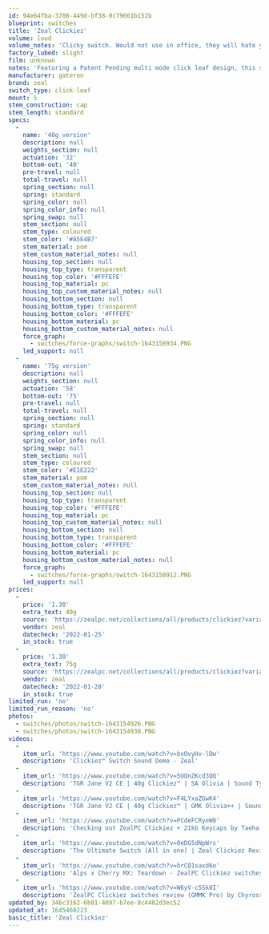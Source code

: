 ```yaml
---
id: 94e64fba-3708-449d-bf38-0c79661b152b
blueprint: switches
title: 'Zeal Clickiez'
volume: loud
volume_notes: 'Clicky switch. Would not use in office, they will hate you.'
factory_lubed: slight
film: unknown
notes: 'Featuring a Patent Pending multi mode click leaf design, this switch can be transformed from Clicky to Ultra High Tactile (think BKE level, but even more extreme) to super smooth Linear switch modes by simply moving the secondary switch leaf within the housing. (this means it is a click leaf, a tactile switch, and a linear switch.)'
manufacturer: gateron
brand: zeal
switch_type: click-leaf
mount: 5
stem_construction: cap
stem_length: standard
specs:
  -
    name: '40g version'
    description: null
    weights_section: null
    actuation: '32'
    bottom-out: '40'
    pre-travel: null
    total-travel: null
    spring_section: null
    spring: standard
    spring_color: null
    spring_color_info: null
    spring_swap: null
    stem_section: null
    stem_type: coloured
    stem_color: '#A5E4B7'
    stem_material: pom
    stem_custom_material_notes: null
    housing_top_section: null
    housing_top_type: transparent
    housing_top_color: '#FFFEFE'
    housing_top_material: pc
    housing_top_custom_material_notes: null
    housing_bottom_section: null
    housing_bottom_type: transparent
    housing_bottom_color: '#FFFEFE'
    housing_bottom_material: pc
    housing_bottom_custom_material_notes: null
    force_graph:
      - switches/force-graphs/switch-1643158934.PNG
    led_support: null
  -
    name: '75g version'
    description: null
    weights_section: null
    actuation: '58'
    bottom-out: '75'
    pre-travel: null
    total-travel: null
    spring_section: null
    spring: standard
    spring_color: null
    spring_color_info: null
    spring_swap: null
    stem_section: null
    stem_type: coloured
    stem_color: '#E1E222'
    stem_material: pom
    stem_custom_material_notes: null
    housing_top_section: null
    housing_top_type: transparent
    housing_top_color: '#FFFEFE'
    housing_top_material: pc
    housing_top_custom_material_notes: null
    housing_bottom_section: null
    housing_bottom_type: transparent
    housing_bottom_color: '#FFFEFE'
    housing_bottom_material: pc
    housing_bottom_custom_material_notes: null
    force_graph:
      - switches/force-graphs/switch-1643158912.PNG
    led_support: null
prices:
  -
    price: '1.30'
    extra_text: 40g
    source: 'https://zealpc.net/collections/all/products/clickiez?variant=39379354026048'
    vendor: zeal
    datecheck: '2022-01-25'
    in_stock: true
  -
    price: '1.30'
    extra_text: 75g
    source: 'https://zealpc.net/collections/all/products/clickiez?variant=39379354058816'
    vendor: zeal
    datecheck: '2022-01-28'
    in_stock: true
limited_run: 'no'
limited_run_reason: 'no'
photos:
  - switches/photos/switch-1643154926.PNG
  - switches/photos/switch-1643154938.PNG
videos:
  -
    item_url: 'https://www.youtube.com/watch?v=bxOvyHv-lDw'
    description: 'Clickiez™ Switch Sound Demo - Zeal'
  -
    item_url: 'https://www.youtube.com/watch?v=5UQnZKcd3QQ'
    description: 'TGR Jane V2 CE | 40g Clickiez™ | SA Olivia | Sound Typing Test| [8K ASMR] by Zeal'
  -
    item_url: 'https://www.youtube.com/watch?v=F4LYxaZGwK4'
    description: 'TGR Jane V2 CE | 40g Clickiez™ | GMK Olivia++ | Sound Typing Test| [8K ASMR] by Zeal'
  -
    item_url: 'https://www.youtube.com/watch?v=PCdeFCRyeW8'
    description: 'Checking out ZealPC Clickiez + 21kb Keycaps by Taeha Tapes'
  -
    item_url: 'https://www.youtube.com/watch?v=0eDG5dNpWrs'
    description: 'The Ultimate Switch (All in one) | Zeal Clickiez Review by Shoobs'
  -
    item_url: 'https://www.youtube.com/watch?v=brCQ1saxd6o'
    description: 'Alps x Cherry MX: Teardown - ZealPC Clickiez switches! - Chryosan22'
  -
    item_url: 'https://www.youtube.com/watch?v=W6yV-c5Sk0I'
    description: 'ZealPC Clickiez switches review (GMMK Pro) by Chyrosran22'
updated_by: 346c3162-6b01-4097-b7ee-8c4482d3ec52
updated_at: 1645460223
basic_title: 'Zeal Clickiez'
---
```

